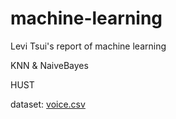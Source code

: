 # machine-learning
Levi Tsui's report of machine learning

KNN & NaiveBayes

HUST

dataset: [voice.csv](https://www.kaggle.com/primaryobjects/voicegender/data)

